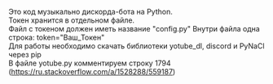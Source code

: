 Это код музыкально дискорда-бота на Python. 
<br/>Токен хранится в отдельном файле. 
<br/>Файл с токеном должен иметь название "config.py" Внутри файла одна строка: token="Ваш_Токен"
<br/>Для работы необходимо скачать библиотеки yotube_dl, discord и PyNaCl через pip
<br/>В файле yotube.py комментируем строку 1794 (https://ru.stackoverflow.com/a/1528288/559187)
